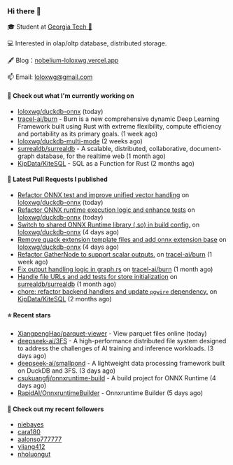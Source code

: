 ### Hi there 👋


 
🎓 Student at [Georgia Tech 🐝](https://www.gatech.edu/)

💻 Interested in olap/oltp database, distributed storage.

🖋 Blog：[nobelium-loloxwg.vercel.app](https://nobelium-loloxwg.vercel.app/)



📫 Email: [loloxwg@gmail.com](mailto:loloxwg@gmail.com)



#### 👷 Check out what I'm currently working on

- [loloxwg/duckdb-onnx](https://github.com/loloxwg/duckdb-onnx) (today)
- [tracel-ai/burn](https://github.com/tracel-ai/burn) - Burn is a new comprehensive dynamic Deep Learning Framework built using Rust with extreme flexibility, compute efficiency and portability as its primary goals. (1 week ago)
- [loloxwg/duckdb-multi-mode](https://github.com/loloxwg/duckdb-multi-mode) (2 weeks ago)
- [surrealdb/surrealdb](https://github.com/surrealdb/surrealdb) - A scalable, distributed, collaborative, document-graph database, for the realtime web (1 month ago)
- [KipData/KiteSQL](https://github.com/KipData/KiteSQL) - SQL as a Function for Rust (2 months ago)

#### 🔨 Latest Pull Requests I published

- [Refactor ONNX test and improve unified vector handling](https://github.com/loloxwg/duckdb-onnx/pull/4) on [loloxwg/duckdb-onnx](https://github.com/loloxwg/duckdb-onnx) (today)
- [Refactor ONNX runtime execution logic and enhance tests](https://github.com/loloxwg/duckdb-onnx/pull/3) on [loloxwg/duckdb-onnx](https://github.com/loloxwg/duckdb-onnx) (today)
- [Switch to shared ONNX Runtime library (.so) in build config.](https://github.com/loloxwg/duckdb-onnx/pull/2) on [loloxwg/duckdb-onnx](https://github.com/loloxwg/duckdb-onnx) (4 days ago)
- [Remove quack extension template files and add onnx extension base](https://github.com/loloxwg/duckdb-onnx/pull/1) on [loloxwg/duckdb-onnx](https://github.com/loloxwg/duckdb-onnx) (4 days ago)
- [Refactor GatherNode to support scalar outputs.](https://github.com/tracel-ai/burn/pull/2828) on [tracel-ai/burn](https://github.com/tracel-ai/burn) (1 week ago)
- [Fix output handling logic in graph.rs](https://github.com/tracel-ai/burn/pull/2688) on [tracel-ai/burn](https://github.com/tracel-ai/burn) (1 month ago)
- [Handle file URLs and add tests for store initialization](https://github.com/surrealdb/surrealdb/pull/5340) on [surrealdb/surrealdb](https://github.com/surrealdb/surrealdb) (1 month ago)
- [chore: refactor backend handlers and update `pgwire` dependency.](https://github.com/KipData/KiteSQL/pull/258) on [KipData/KiteSQL](https://github.com/KipData/KiteSQL) (2 months ago)

#### ⭐ Recent stars

- [XiangpengHao/parquet-viewer](https://github.com/XiangpengHao/parquet-viewer) - View parquet files online (today)
- [deepseek-ai/3FS](https://github.com/deepseek-ai/3FS) -  A high-performance distributed file system designed to address the challenges of AI training and inference workloads.  (3 days ago)
- [deepseek-ai/smallpond](https://github.com/deepseek-ai/smallpond) - A lightweight data processing framework built on DuckDB and 3FS. (3 days ago)
- [csukuangfj/onnxruntime-build](https://github.com/csukuangfj/onnxruntime-build) - A build project for ONNX Runtime (4 days ago)
- [RapidAI/OnnxruntimeBuilder](https://github.com/RapidAI/OnnxruntimeBuilder) - Onnxruntime Builder (5 days ago)

#### 👯 Check out my recent followers

- [niebayes](https://github.com/niebayes)
- [cara180](https://github.com/cara180)
- [aalonso777777](https://github.com/aalonso777777)
- [yliang412](https://github.com/yliang412)
- [nholuongut](https://github.com/nholuongut)

